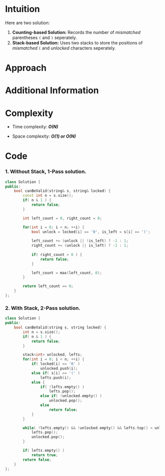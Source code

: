 # Intuition
Here are two solution:

1. **Counting-based Solution:** Records the number of *mismatched* parentheses `(` and `)` seperately.
2. **Stack-based Solution:** Uses two stacks to store the positions of *mismatched* `(` and *unlocked* characters seperately.

# Approach

# Additional Information

# Complexity
- Time complexity: ***O(N)***
<!-- Add your time complexity here, e.g. $$O(n)$$ -->

- Space complexity: ***O(1) or O(N)***
<!-- Add your space complexity here, e.g. $$O(n)$$ -->

# Code
### 1. Without Stack, 1-Pass solution.
```cpp
class Solution {
public:
    bool canBeValid(string& s, string& locked) {
        const int n = s.size();
        if( n & 1 ) {
            return false;
        }

        int left_count = 0, right_count = 0;

        for(int i = 0; i < n; ++i) {
            bool unlock = locked[i] == '0', is_left = s[i] == '(';
            
            left_count += (unlock || !is_left) ? -1 : 1;
            right_count += (unlock || is_left) ? -1 : 1;
            
            if( right_count > 0 ) {
                return false;
            }

            left_count = max(left_count, 0);
        }

        return left_count == 0;
    }
};
```
### 2. With Stack, 2-Pass solution.
```cpp
class Solution {
public:
    bool canBeValid(string s, string locked) {
        int n = s.size();
        if( n & 1 ) {
            return false;
        }

        stack<int> unlocked, lefts;
        for(int i = 0; i < n; ++i) {
            if( locked[i] == '0' )
                unlocked.push(i);
            else if( s[i] == '(' )
                lefts.push(i);
            else {
                if( !lefts.empty() )
                    lefts.pop();
                else if( !unlocked.empty() )
                    unlocked.pop();
                else
                    return false;
            }
        }

        while( !lefts.empty() && !unlocked.empty() && lefts.top() < unlocked.top() ) {
            lefts.pop();
            unlocked.pop();
        }

        if( lefts.empty() )
            return true;
        return false;
    }
};
```
